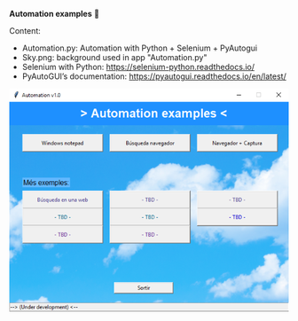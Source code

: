 <B>Automation examples</B> :robot:

Content:
* Automation.py: Automation with Python + Selenium + PyAutogui
* Sky.png: background used in app "Automation.py"
* Selenium with Python: https://selenium-python.readthedocs.io/
* PyAutoGUI’s documentation: https://pyautogui.readthedocs.io/en/latest/

![](/images/Automation.png)
